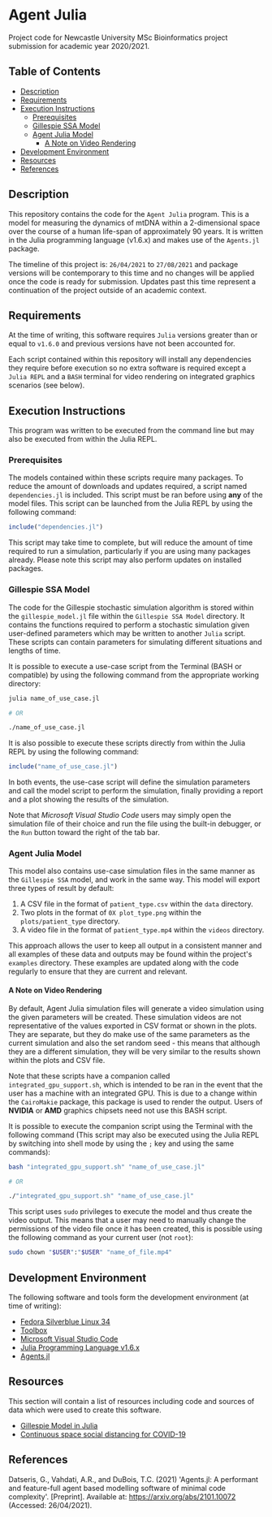 # Agent Julia

Project code for Newcastle University MSc Bioinformatics project submission for
academic year 2020/2021.

## Table of Contents

- [Description](#description)
- [Requirements](#requirements)
- [Execution Instructions](#execution-instructions)
  - [Prerequisites](#prerequisites)
  - [Gillespie SSA Model](#gillespie-ssa-model)
  - [Agent Julia Model](#agent-julia-model)
    - [A Note on Video Rendering](#a-note-on-video-rendering)
- [Development Environment](#development-environment)
- [Resources](#resources)
- [References](#references)

## Description

This repository contains the code for the `Agent Julia` program. This is a model
for measuring the dynamics of mtDNA within a 2-dimensional space over the course
of a human life-span of approximately 90 years. It is written in the Julia
programming language (v1.6.x) and makes use of the `Agents.jl` package.

The timeline of this project is: `26/04/2021` to `27/08/2021` and package
versions will be contemporary to this time and no changes will be applied once
the code is ready for submission. Updates past this time represent a
continuation of the project outside of an academic context.

## Requirements

At the time of writing, this software requires `Julia` versions greater than or
equal to `v1.6.0` and previous versions have not been accounted for.

Each script contained within this repository will install any dependencies they
require before execution so no extra software is required except a `Julia REPL`
and a `BASH` terminal for video rendering on integrated graphics scenarios (see
below).

## Execution Instructions

This program was written to be executed from the command line but may also be
executed from within the Julia REPL.

### Prerequisites

The models contained within these scripts require many packages. To reduce the
amount of downloads and updates required, a script named `dependencies.jl` is
included. This script must be ran before using **any** of the model files. This
script can be launched from the Julia REPL by using the following command:

```julia
include("dependencies.jl")
```

This script may take time to complete, but will reduce the amount of time
required to run a simulation, particularly if you are using many packages
already. Please note this script may also perform updates on installed packages.

### Gillespie SSA Model

The code for the Gillespie stochastic simulation algorithm is stored within the
`gillespie_model.jl` file within the `Gillespie SSA Model` directory. It
contains the functions required to perform a stochastic simulation given
user-defined parameters which may be written to another `Julia` script. These
scripts can contain parameters for simulating different situations and lengths
of time.

It is possible to execute a use-case script from the Terminal (BASH or
compatible) by using the following command from the appropriate working
directory:

```bash
julia name_of_use_case.jl

# OR

./name_of_use_case.jl
```

It is also possible to execute these scripts directly from within the Julia REPL
by using the following command:

```julia
include("name_of_use_case.jl")
```

In both events, the use-case script will define the simulation parameters and
call the model script to perform the simulation, finally providing a report and
a plot showing the results of the simulation.

Note that *Microsoft Visual Studio Code* users may simply open the simulation
file of their choice and run the file using the built-in debugger, or the `Run`
button toward the right of the tab bar.

### Agent Julia Model

This model also contains use-case simulation files in the same manner as the
`Gillespie SSA` model, and work in the same way. This model will export three
types of result by default:

1. A CSV file in the format of `patient_type.csv` within the `data` directory.
2. Two plots in the format of `0X plot_type.png` within the `plots/patient_type`
   directory.
3. A video file in the format of `patient_type.mp4` within the `videos`
   directory.

This approach allows the user to keep all output in a consistent manner and all
examples of these data and outputs may be found within the project's `examples`
directory. These examples are updated along with the code regularly to ensure
that they are current and relevant.

#### A Note on Video Rendering

By default, Agent Julia simulation files will generate a video simulation using
the given parameters will be created. These simulation videos are not
representative of the values exported in CSV format or shown in the plots. They
are separate, but they do make use of the same parameters as the current
simulation and also the set random seed - this means that although they are a
different simulation, they will be very similar to the results shown within the
plots and CSV file.

Note that these scripts have a companion called `integrated_gpu_support.sh`,
which is intended to be ran in the event that the user has a machine with an
integrated GPU. This is due to a change within the `CairoMakie` package, this
package is used to render the output. Users of **NVIDIA** or **AMD** graphics
chipsets need not use this BASH script.

It is possible to execute the companion script using the Terminal with the
following command (This script may also be executed using the Julia REPL by
switching into shell mode by using the `;` key and using the same commands):

```bash
bash "integrated_gpu_support.sh" "name_of_use_case.jl"

# OR

./"integrated_gpu_support.sh" "name_of_use_case.jl"
```

This script uses `sudo` privileges to execute the model and thus create the
video output. This means that a user may need to manually change the permissions
of the video file once it has been created, this is possible using the following
command as your current user (not `root`):

```bash
sudo chown "$USER":"$USER" "name_of_file.mp4"
```

## Development Environment

The following software and tools form the development environment (at
time of writing):

- [Fedora Silverblue Linux 34](https://silverblue.fedoraproject.org/)
- [Toolbox](https://github.com/containers/toolbox)
- [Microsoft Visual Studio Code](https://code.visualstudio.com/)
- [Julia Programming Language v1.6.x](https://julialang.org/)
- [Agents.jl](https://juliadynamics.github.io/Agents.jl/stable/)

## Resources

This section will contain a list of resources including code and sources of data
which were used to create this software.

- [Gillespie Model in Julia](https://nextjournal.com/bebi5009/gillespie-julia)
- [Continuous space social distancing for COVID-19](https://git.io/Jc1w6)

## References

Datseris, G., Vahdati, A.R., and DuBois, T.C. (2021) 'Agents.jl: A performant
and feature-full agent based modelling software of minimal code complexity'.
[Preprint]. Available at: <https://arxiv.org/abs/2101.10072>
(Accessed: 26/04/2021).
